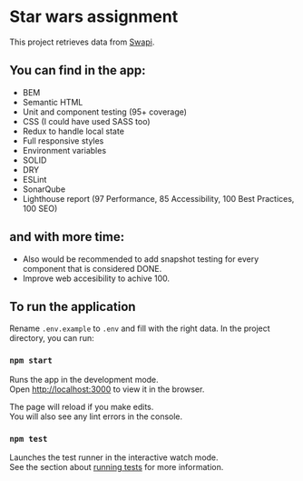 # Star wars assignment

This project retrieves data from [Swapi](https://swapi.dev/documentation).

## You can find in the app:
* BEM
* Semantic HTML
* Unit and component testing (95+ coverage)
* CSS (I could have used SASS too)
* Redux to handle local state
* Full responsive styles
* Environment variables
* SOLID
* DRY
* ESLint
* SonarQube
* Lighthouse report (97 Performance, 85 Accessibility, 100 Best Practices, 100 SEO)

## and with more time:
* Also would be recommended to add snapshot testing for every component that is considered DONE.
* Improve web accesibility to achive 100.

## To run the application

Rename `.env.example` to `.env` and fill with the right data.
In the project directory, you can run:

### `npm start`

Runs the app in the development mode.\
Open [http://localhost:3000](http://localhost:3000) to view it in the browser.

The page will reload if you make edits.\
You will also see any lint errors in the console.

### `npm test`

Launches the test runner in the interactive watch mode.\
See the section about [running tests](https://facebook.github.io/create-react-app/docs/running-tests) for more information.